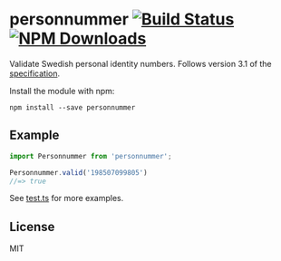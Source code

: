# personnummer [![Build Status](https://img.shields.io/github/actions/workflow/status/personnummer/js/nodejs.yml?branch=master)](https://github.com/personnummer/js/actions) [![NPM Downloads](https://img.shields.io/npm/dm/personnummer.svg)](https://www.npmjs.com/package/personnummer)

Validate Swedish personal identity numbers. Follows version 3.1 of the [specification](https://github.com/personnummer/meta#package-specification-v31).

Install the module with npm:

```
npm install --save personnummer
```

## Example

```javascript
import Personnummer from 'personnummer';

Personnummer.valid('198507099805')
//=> true
```

See [test.ts](test.ts) for more examples.

## License

MIT
